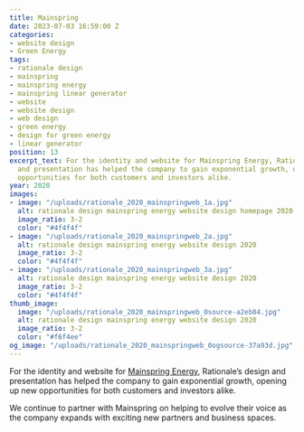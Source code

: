 ```yaml
---
title: Mainspring
date: 2023-07-03 16:59:00 Z
categories:
- website design
- Green Energy
tags:
- rationale design
- mainspring
- mainspring energy
- mainspring linear generator
- website
- website design
- web design
- green energy
- design for green energy
- linear generator
position: 13
excerpt_text: For the identity and website for Mainspring Energy, Rationale’s design
  and presentation has helped the company to gain exponential growth, opening up new
  opportunities for both customers and investors alike.
year: 2020
images:
- image: "/uploads/rationale_2020_mainspringweb_1a.jpg"
  alt: rationale design mainspring energy website design homepage 2020
  image_ratio: 3-2
  color: "#4f4f4f"
- image: "/uploads/rationale_2020_mainspringweb_2a.jpg"
  alt: rationale design mainspring energy website design 2020
  image_ratio: 3-2
  color: "#4f4f4f"
- image: "/uploads/rationale_2020_mainspringweb_3a.jpg"
  alt: rationale design mainspring energy website design 2020
  image_ratio: 3-2
  color: "#4f4f4f"
thumb_image:
  image: "/uploads/rationale_2020_mainspringweb_0source-a2eb84.jpg"
  alt: rationale design mainspring energy website design 2020
  image_ratio: 3-2
  color: "#f6f4ee"
og_image: "/uploads/rationale_2020_mainspringweb_0ogsource-37a93d.jpg"
---
```


For the identity and website for [Mainspring Energy](https://www.mainspringenergy.com/), Rationale’s design and presentation has helped the company to gain exponential growth, opening up new opportunities for both customers and investors alike.

We continue to partner with Mainspring on helping to evolve their voice as the company expands with exciting new partners and business spaces.